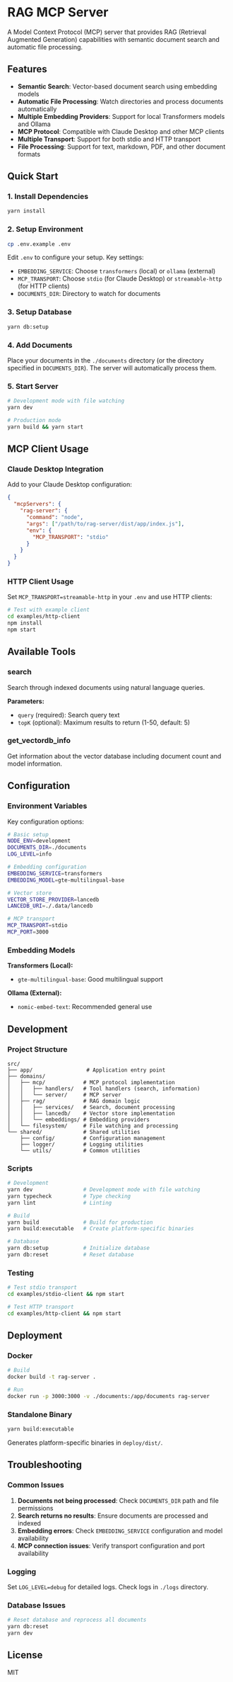 # RAG MCP Server

A Model Context Protocol (MCP) server that provides RAG (Retrieval Augmented Generation) capabilities with semantic document search and automatic file processing.

## Features

- **Semantic Search**: Vector-based document search using embedding models
- **Automatic File Processing**: Watch directories and process documents automatically
- **Multiple Embedding Providers**: Support for local Transformers models and Ollama
- **MCP Protocol**: Compatible with Claude Desktop and other MCP clients
- **Multiple Transport**: Support for both stdio and HTTP transport
- **File Processing**: Support for text, markdown, PDF, and other document formats

## Quick Start

### 1. Install Dependencies

```bash
yarn install
```

### 2. Setup Environment

```bash
cp .env.example .env
```

Edit `.env` to configure your setup. Key settings:

- `EMBEDDING_SERVICE`: Choose `transformers` (local) or `ollama` (external)
- `MCP_TRANSPORT`: Choose `stdio` (for Claude Desktop) or `streamable-http` (for HTTP clients)
- `DOCUMENTS_DIR`: Directory to watch for documents

### 3. Setup Database

```bash
yarn db:setup
```

### 4. Add Documents

Place your documents in the `./documents` directory (or the directory specified in `DOCUMENTS_DIR`). The server will automatically process them.

### 5. Start Server

```bash
# Development mode with file watching
yarn dev

# Production mode
yarn build && yarn start
```

## MCP Client Usage

### Claude Desktop Integration

Add to your Claude Desktop configuration:

```json
{
  "mcpServers": {
    "rag-server": {
      "command": "node",
      "args": ["/path/to/rag-server/dist/app/index.js"],
      "env": {
        "MCP_TRANSPORT": "stdio"
      }
    }
  }
}
```

### HTTP Client Usage

Set `MCP_TRANSPORT=streamable-http` in your `.env` and use HTTP clients:

```bash
# Test with example client
cd examples/http-client
npm install
npm start
```

## Available Tools

### search

Search through indexed documents using natural language queries.

**Parameters:**

- `query` (required): Search query text
- `topK` (optional): Maximum results to return (1-50, default: 5)

### get_vectordb_info

Get information about the vector database including document count and model information.

## Configuration

### Environment Variables

Key configuration options:

```bash
# Basic setup
NODE_ENV=development
DOCUMENTS_DIR=./documents
LOG_LEVEL=info

# Embedding configuration
EMBEDDING_SERVICE=transformers
EMBEDDING_MODEL=gte-multilingual-base

# Vector store
VECTOR_STORE_PROVIDER=lancedb
LANCEDB_URI=./.data/lancedb

# MCP transport
MCP_TRANSPORT=stdio
MCP_PORT=3000
```

### Embedding Models

**Transformers (Local):**

- `gte-multilingual-base`: Good multilingual support

**Ollama (External):**

- `nomic-embed-text`: Recommended general use

## Development

### Project Structure

```
src/
├── app/                 # Application entry point
├── domains/
│   ├── mcp/            # MCP protocol implementation
│   │   ├── handlers/   # Tool handlers (search, information)
│   │   └── server/     # MCP server
│   ├── rag/            # RAG domain logic
│   │   ├── services/   # Search, document processing
│   │   ├── lancedb/    # Vector store implementation
│   │   └── embeddings/ # Embedding providers
│   └── filesystem/     # File watching and processing
└── shared/             # Shared utilities
    ├── config/         # Configuration management
    ├── logger/         # Logging utilities
    └── utils/          # Common utilities
```

### Scripts

```bash
# Development
yarn dev                # Development mode with file watching
yarn typecheck          # Type checking
yarn lint               # Linting

# Build
yarn build              # Build for production
yarn build:executable   # Create platform-specific binaries

# Database
yarn db:setup           # Initialize database
yarn db:reset           # Reset database
```

### Testing

```bash
# Test stdio transport
cd examples/stdio-client && npm start

# Test HTTP transport
cd examples/http-client && npm start
```

## Deployment

### Docker

```bash
# Build
docker build -t rag-server .

# Run
docker run -p 3000:3000 -v ./documents:/app/documents rag-server
```

### Standalone Binary

```bash
yarn build:executable
```

Generates platform-specific binaries in `deploy/dist/`.

## Troubleshooting

### Common Issues

1. **Documents not being processed**: Check `DOCUMENTS_DIR` path and file permissions
2. **Search returns no results**: Ensure documents are processed and indexed
3. **Embedding errors**: Check `EMBEDDING_SERVICE` configuration and model availability
4. **MCP connection issues**: Verify transport configuration and port availability

### Logging

Set `LOG_LEVEL=debug` for detailed logs. Check logs in `./logs` directory.

### Database Issues

```bash
# Reset database and reprocess all documents
yarn db:reset
yarn dev
```

## License

MIT
